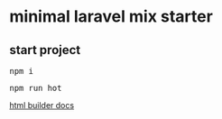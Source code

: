 <h1>minimal laravel mix starter</h1>
<h2>start project</h2>
<pre>npm i</pre>
<pre>npm run hot</pre>
<a href="https://laravel-mix.com/extensions/html-builder">html builder docs</a>